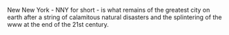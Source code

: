 New New York - NNY for short - is what remains of the greatest city on earth after a string of calamitous natural disasters and the splintering of the www at the end of the 21st century.  

